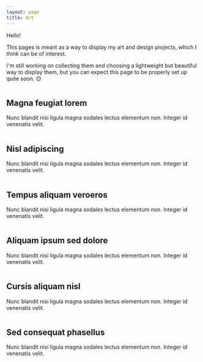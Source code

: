 ```yaml
---
layout: page
title: Art
---
```


Hello!

This pages is meant as a way to display my art and design projects, which I think can be of interest.

I'm still working on collecting them and choosing a lightweight but beautiful way to display them, but you can expect this page to be properly set up quite soon. 😊

<div id="main">
    <article class="thumb">
        <a href="/public/img/leaf-man.jpg" class="image"><img src="/public/img/leaf-man.jpg" alt="" /></a>
        <h2>Magna feugiat lorem</h2>
        <p>Nunc blandit nisi ligula magna sodales lectus elementum non. Integer id venenatis velit.</p>
    </article>
    <article class="thumb">
        <a href="/public/img/leaf-man.jpg" class="image"><img src="/public/img/leaf-man.jpg" alt="" /></a>
        <h2>Nisl adipiscing</h2>
        <p>Nunc blandit nisi ligula magna sodales lectus elementum non. Integer id venenatis velit.</p>
    </article>
    <article class="thumb">
        <a href="/public/img/leaf-man.jpg" class="image"><img src="/public/img/leaf-man.jpg" alt="" /></a>
        <h2>Tempus aliquam veroeros</h2>
        <p>Nunc blandit nisi ligula magna sodales lectus elementum non. Integer id venenatis velit.</p>
    </article>
    <article class="thumb">
        <a href="/public/img/leaf-man.jpg" class="image"><img src="/public/img/leaf-man.jpg" alt="" /></a>
        <h2>Aliquam ipsum sed dolore</h2>
        <p>Nunc blandit nisi ligula magna sodales lectus elementum non. Integer id venenatis velit.</p>
    </article>
    <article class="thumb">
        <a href="/public/img/leaf-man.jpg" class="image"><img src="/public/img/leaf-man.jpg" alt="" /></a>
        <h2>Cursis aliquam nisl</h2>
        <p>Nunc blandit nisi ligula magna sodales lectus elementum non. Integer id venenatis velit.</p>
    </article>
    <article class="thumb">
        <a href="/public/img/leaf-man.jpg" class="image"><img src="/public/img/leaf-man.jpg" alt="" /></a>
        <h2>Sed consequat phasellus</h2>
        <p>Nunc blandit nisi ligula magna sodales lectus elementum non. Integer id venenatis velit.</p>
    </article>
</div>
